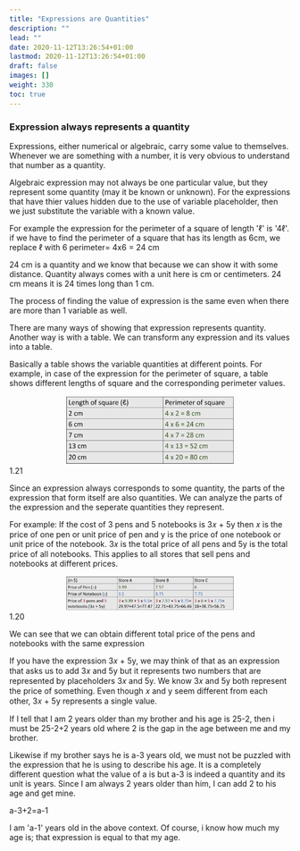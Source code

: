 ```yaml
---
title: "Expressions are Quantities"
description: ""
lead: ""
date: 2020-11-12T13:26:54+01:00
lastmod: 2020-11-12T13:26:54+01:00
draft: false
images: []
weight: 330
toc: true
---
```


### Expression always represents a quantity
Expressions, either numerical or algebraic, carry some value to themselves. Whenever we are something with a number, it is very obvious to understand that number as a quantity. 

Algebraic expression may not always be one particular value, but they represent some quantity (may it be known or unknown). For the expressions that have thier values hidden due to the use of variable placeholder, then we just substitute the variable with a known value. 

For example the expression for the perimeter of a square of length 'ℓ' is '4ℓ'.
if we have to find the perimeter of a square that has its length as 6cm, we replace ℓ with 6
perimeter= 4x6 = 24 cm

24 cm is a quantity and we know that because we can show it with some distance. Quantity always comes with a unit here is cm or centimeters. 24 cm means it is 24 times long than 1 cm. 

The process of finding the value of expression is the same even when there are more than 1 variable as well. 

There are many ways of showing that expression represents quantity. Another way is with a table. We can transform any expression and its values into a table.

Basically a table shows the variable quantities at different points. For example, in case of the expression for the perimeter of square, a table shows different lengths of square and the corresponding perimeter values. 

<img src="1_21_table_expression_is_a_quantity_perimeter_of_a_square.jpg" width="300" style="display: block; margin: 0 auto;">
1.21


Since an expression always corresponds to some quantity, the parts of the expression that form itself are also quantities. We can analyze the parts of the expression and the seperate quantities they represent. 


For example: If the cost of 3 pens and 5 notebooks is 3𝑥 + 5y then 𝑥 is the price of one pen or unit price of pen and y is the price of one notebook or unit price of the notebook. 3𝑥 is the total price of all pens and 5y is the total price of all notebooks. This applies to all stores that sell pens and notebooks at different prices. 

<img src="1_20_table_expression_is_a_quantity.jpg" width="300" style="display: block; margin: 0 auto;">
1.20

We can see that we can obtain different total price of the pens and notebooks with the same expression 

If you have the expression 3𝑥 + 5y, we may think of that as an expression that asks us to add 3𝑥 and 5y but it represents two numbers that are represented by placeholders 3𝑥 and 5y. We know 3𝑥 and 5y both represent the price of something. Even though 𝑥 and y seem different from each other, 3𝑥 + 5y represents a single value.  

If I tell that I am 2 years older than my brother and his age is 25-2, then i must be 25-2+2 years old where 2 is the gap in the age between me and my brother. 

Likewise if my brother says he is a-3 years old, we must not be puzzled with the expression that he is using to describe his age. It is a completely different question what the value of a is but a-3 is indeed a quantity and its unit is years. Since I am always 2 years older than him, I can add 2 to his age and get mine. 

a-3+2=a-1

I am 'a-1' years old in the above context. Of course, i know how much my age is; that expression is equal to that my age. 

